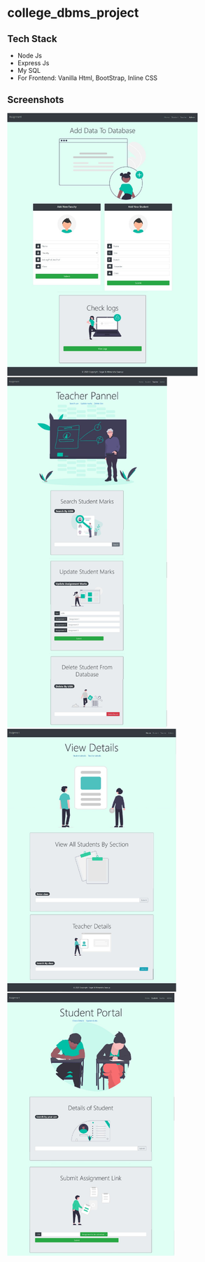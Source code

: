 # college_dbms_project

## Tech Stack
- Node Js
- Express Js
- My SQL
- For Frontend: Vanilla Html, BootStrap, Inline CSS

## Screenshots

<p float="left">
   
<img src= "https://github.com/mimansha-swarup/college_dbms_project/blob/main/output/adminPage.jpg" height=600px alt="Admin page" />


<img src= "https://github.com/mimansha-swarup/college_dbms_project/blob/main/output/teachersPage.jpg" height=800px alt="Teacher Page" />

   
<img src= "https://github.com/mimansha-swarup/college_dbms_project/blob/main/output/homepage.jpg" height=600px alt="Home Page" />


<img src= "https://github.com/mimansha-swarup/college_dbms_project/blob/main/output/studentPage.jpg" height=600px alt="Student Page" />

</p>
